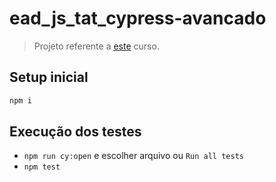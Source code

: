 # ead_js_tat_cypress-avancado

> Projeto referente a [este](https://www.udemy.com/course/testes-automatizados-com-cypress-avancado/) curso.

## Setup inicial

```sh
npm i
```

## Execução dos testes

- `npm run cy:open` e escolher arquivo ou `Run all tests`
- `npm test`

